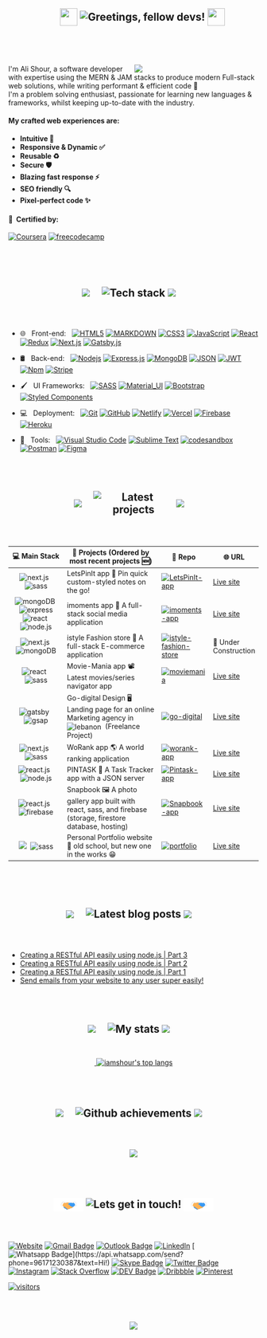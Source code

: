 <div style='width: 540px; display: flex; justify-content: center; align-items: center'>
  <h2 align="center" style='display: flex; width: 540px; max-width: 540px; padding-bottom: 12px; justify-content: center; align-items: center' >
    <img src="https://media.giphy.com/media/5Lmn42BCOy99RaGRP7/giphy.gif" width="35px" height="35px">&nbsp;<img src="https://readme-typing-svg.herokuapp.com?color=%2382B4F7&size=26&center=true&vCenter=true&width=440&height=35&lines=%F0%9D%94%BE%F0%9D%95%A3%F0%9D%95%96%F0%9D%95%96%F0%9D%95%A5%F0%9D%95%9A%F0%9D%95%9F%F0%9D%95%98%F0%9D%95%A4%2C+%F0%9D%95%97%F0%9D%95%96%F0%9D%95%9D%F0%9D%95%9D%F0%9D%95%A0%F0%9D%95%A8+%3C%F0%9D%94%BB%F0%9D%94%BC%F0%9D%95%8D%F0%9D%95%A4+%2F%3E!" alt="Greetings, fellow devs!" />&nbsp;<img src="https://media.giphy.com/media/5Lmn42BCOy99RaGRP7/giphy.gif" width="35px" height="35px">
  </h2>
</div>

<br />
<br />

<p>
  <a href="https://www.iamshour.com/"><img width="250" align='right' src="https://media.giphy.com/media/jRf5fsn8G6YaogAWxn/giphy.gif"></a>
</p>

I'm Ali Shour, a software developer with expertise using the MERN & JAM stacks to produce modern Full-stack web solutions, while writing performant & efficient code 🚀 <br>
I'm a problem solving enthusiast, passionate for learning new languages & frameworks, whilst keeping up-to-date with the industry. <br>

<h4>My crafted web experiences are:</h4>

- **Intuitive 🤩**
- **Responsive & Dynamic ✅**
- **Reusable ♻️**
- **Secure 🛡️**
- **Blazing fast response ⚡️**
- **SEO friendly 🔍**
- **Pixel-perfect code ✨**

<h4> 📜 &nbsp;Certified by:</h4>

[![Coursera](https://img.shields.io/badge/Coursera-0056D2?style=for-the-badge&logo=Coursera&logoColor=white&link=https://www.coursera.org/)](https://www.coursera.org/)
[![freecodecamp](https://img.shields.io/badge/free%20code%20camp-27273D?style=for-the-badge&logo=freecodecamp&logoColor=white&link=https://www.freecodecamp.org/)](https://www.freecodecamp.org/)

<span width="100%">&nbsp;</span>

<br>

<div style='width: 100%; display: flex; justify-content: center; align-items: center'>
  <h2 align="center" style='display: flex; height: 100%; max-width: 240px; padding-bottom: 12px; justify-content: center; align-items: center' >
    <img src="https://media.giphy.com/media/72QU9rBiYs23s5JBGp/giphy.gif" width="35px" />&nbsp;<img src="https://readme-typing-svg.herokuapp.com?color=%2382B4F7&size=22&center=true&vCenter=true&width=160&height=35&lines=%F0%9D%95%8B%F0%9D%95%96%F0%9D%95%94%F0%9D%95%99+%F0%9D%95%8A%F0%9D%95%A5%F0%9D%95%92%F0%9D%95%94%F0%9D%95%9C" alt="Tech stack" />&nbsp;<img src="https://media.giphy.com/media/72QU9rBiYs23s5JBGp/giphy.gif" width="35px" />
  </h2>
</div>

<br/>

- 🌐 &nbsp; Front-end: &nbsp;
  [![HTML5](https://img.shields.io/badge/HTML5-E34F26?style=for-the-badge&logo=html5&logoColor=white&link=https://html5.org/)](https://html5.org/)
  [![MARKDOWN](https://img.shields.io/badge/Markdown-000000?style=for-the-badge&logo=markdown&logoColor=white&link=https://www.markdownguide.org/)](https://www.markdownguide.org/)
  [![CSS3](https://img.shields.io/badge/CSS3-1572B6?style=for-the-badge&logo=css3&logoColor=white&link=https://www.w3.org/Style/CSS/Overview.en.html)](https://www.w3.org/Style/CSS/Overview.en.html)
  [![JavaScript](https://img.shields.io/badge/JavaScript-323330?style=for-the-badge&logo=javascript&logoColor=F7DF1E&link=https://www.javascript.com/)](https://www.javascript.com/)
  [![React](https://img.shields.io/badge/React-20232A?style=for-the-badge&logo=react&logoColor=61DAFB&link=https://reactjs.org/)](https://reactjs.org/)
  [![Redux](https://img.shields.io/badge/Redux-593D88?style=for-the-badge&logo=redux&logoColor=white&link=https://redux.js.org/)](https://redux.js.org/)
  [![Next.js](https://img.shields.io/badge/next.js-000000?style=for-the-badge&logo=nextdotjs&logoColor=white&link=https://nextjs.org/)](https://nextjs.org/)
  [![Gatsby.js](https://img.shields.io/badge/Gatsby-663399?style=for-the-badge&logo=gatsby&logoColor=white&link=https://www.gatsbyjs.com/)](https://www.gatsbyjs.com/)

- 🛢 &nbsp; Back-end: &nbsp;
  [![Nodejs](https://img.shields.io/badge/Node.js-339933?style=for-the-badge&logo=nodedotjs&logoColor=white&link=https://nodejs.org/)](https://nodejs.org/)
  [![Express.js](https://img.shields.io/badge/Express.js-000000?style=for-the-badge&logo=express&logoColor=white&link=https://expressjs.com/)](https://expressjs.com/)
  [![MongoDB](https://img.shields.io/badge/MongoDB-4EA94B?style=for-the-badge&logo=mongodb&logoColor=white&link=https://www.mongodb.com/)](https://www.mongodb.com/)
  [![JSON](https://img.shields.io/badge/JSON-000000?style=for-the-badge&logo=JSON&logoColor=white&link=https://www.json.org/)](https://www.json.org/)
  [![JWT](https://img.shields.io/badge/JWT-000000?style=for-the-badge&logo=JSON%20web%20tokens&logoColor=white&link=https://jwt.io/)](https://jwt.io/)
  [![Npm](https://img.shields.io/badge/npm-CB3837?style=for-the-badge&logo=npm&logoColor=white&link=https://www.npmjs.com/)](https://www.npmjs.com/)
  [![Stripe](https://img.shields.io/badge/Stripe-626CD9?style=for-the-badge&logo=Stripe&logoColor=white&link=https://stripe.com/)](https://stripe.com/)

- 🖌 &nbsp; UI Frameworks: &nbsp;
  [![SASS](https://img.shields.io/badge/Sass-CC6699?style=for-the-badge&logo=sass&logoColor=white&link=https://sass-lang.com/)](https://sass-lang.com/)
  [![Material_UI](https://img.shields.io/badge/Material%20UI-007FFF?style=for-the-badge&logo=mui&logoColor=white&link=https://mui.com/)](https://mui.com/)
  [![Bootstrap](https://img.shields.io/badge/Bootstrap-563D7C?style=for-the-badge&logo=bootstrap&logoColor=white&link=https://react-bootstrap.github.io/)](https://react-bootstrap.github.io/)
  [![Styled Components](https://img.shields.io/badge/styled--components-DB7093?style=for-the-badge&logo=styled-components&logoColor=white&link=https://www.styled-components.com/)](https://www.styled-components.com/)

- 💻 &nbsp; Deployment: &nbsp;
  [![Git](https://img.shields.io/badge/GIT-E44C30?style=for-the-badge&logo=git&logoColor=white&link=https://git-scm.com/)](https://git-scm.com/)
  [![GitHub](https://img.shields.io/badge/GitHub-100000?style=for-the-badge&logo=github&logoColor=white&link=https://github.com/)](https://github.com/)
  [![Netlify](https://img.shields.io/badge/Netlify-00C7B7?style=for-the-badge&logo=netlify&logoColor=white&link=https://www.netlify.com/)](https://www.netlify.com/)
  [![Vercel](https://img.shields.io/badge/Vercel-000000?style=for-the-badge&logo=vercel&logoColor=white&link=https://vercel.com/)](https://vercel.com/)
  [![Firebase](https://img.shields.io/badge/firebase-ffca28?style=for-the-badge&logo=firebase&logoColor=black&link=https://firebase.google.com/)](https://firebase.google.com/)
  [![Heroku](https://img.shields.io/badge/Heroku-430098?style=for-the-badge&logo=heroku&logoColor=white&link=https://www.heroku.com/)](https://www.heroku.com/)

- 🔧 &nbsp; Tools: &nbsp;
  [![Visual Studio Code](https://img.shields.io/badge/Visual_Studio_Code-0078D4?style=for-the-badge&logo=visual%20studio%20code&logoColor=white&link=https://code.visualstudio.com/)](https://code.visualstudio.com/)
  [![Sublime Text](https://img.shields.io/badge/sublime_text-%23575757.svg?&style=for-the-badge&logo=sublime-text&logoColor=important&link=https://www.sublimetext.com/)](https://www.sublimetext.com/)
  [![codesandbox](https://img.shields.io/badge/Codesandbox-000000?style=for-the-badge&logo=CodeSandbox&logoColor=white&link=https://codesandbox.io/)](https://codesandbox.io/)
  [![Postman](https://img.shields.io/badge/Postman-FF6C37?style=for-the-badge&logo=Postman&logoColor=white&link=https://www.postman.com/)](https://www.postman.com/)
  [![Figma](https://img.shields.io/badge/Figma-F24E1E?style=for-the-badge&logo=figma&logoColor=white&link=https://www.figma.com/)](https://www.figma.com/)

<br />
<br />

<div style='width: 100%; display: flex; justify-content: center; align-items: center'>
  <h2 align="center" style='display: flex; height: 100%; max-width: 240px; padding-bottom: 12px; justify-content: center; align-items: center' >
    <img src="https://media.giphy.com/media/J8aAPKrAekywyYiyAJ/giphy.gif" width="35px">&nbsp;<img src="https://readme-typing-svg.herokuapp.com?color=%2382B4F7&size=22&center=true&vCenter=true&width=180&height=35&lines=%F0%9D%95%83%F0%9D%95%92%F0%9D%95%A5%F0%9D%95%96%F0%9D%95%A4%F0%9D%95%A5+%E2%84%99%F0%9D%95%A3%F0%9D%95%A0%F0%9D%95%9B%F0%9D%95%96%F0%9D%95%94%F0%9D%95%A5%F0%9D%95%A4" alt="Latest projects" />&nbsp;<img src="https://media.giphy.com/media/J8aAPKrAekywyYiyAJ/giphy.gif" width="35px">
  </h2>
</div>

<br/>

| 💻 **Main Stack**                                                                                                                                                                                                                                                                                                                                                                                                                           | 🚀 **Projects (Ordered by most recent projects 🆕)**                                                                                                                                                   | 📕 **Repo**                                                                                                                                                                                                         | 🌐 **URL**                                                    |
| ------------------------------------------------------------------------------------------------------------------------------------------------------------------------------------------------------------------------------------------------------------------------------------------------------------------------------------------------------------------------------------------------------------------------------------------- | ------------------------------------------------------------------------------------------------------------------------------------------------------------------------------------------------------ | ------------------------------------------------------------------------------------------------------------------------------------------------------------------------------------------------------------------- | ------------------------------------------------------------- |
| <div align="center"><img src="https://cdn.worldvectorlogo.com/logos/next-js.svg" alt="next.js" height="35"/>&nbsp;&nbsp;<img src="https://cdn.worldvectorlogo.com/logos/sass-1.svg" alt="sass" height="35"/></div>                                                                                                                                                                                                                          | LetsPinIt app 📌 Pin quick custom-styled notes on the go!                                                                                                                                              | [![LetsPinIt-app](https://img.shields.io/static/v1?label=LetsPinIt&message=%20&color=000605&logo=github&logoColor=white&labelColor=000605)](https://github.com/iamshour/letsPinIt-app.git)                          | <a  href="https://lets-pin-it.vercel.app/">Live site</a>      |
| <div align="center"><img src="https://cdn.worldvectorlogo.com/logos/mongodb-icon-1.svg" alt="mongoDB" height="35"/>&nbsp;<img src="https://img.shields.io/badge/Express.js-000000?style=for-the-badge" alt="express" height="30" width="70"/><img src="https://cdn.worldvectorlogo.com/logos/react-2.svg" alt="react" height="35"/>&nbsp;<img src="https://cdn.worldvectorlogo.com/logos/nodejs-icon.svg" alt="node.js" height="35"/></div> | imoments app 📱 A full-stack social media application                                                                                                                                                  | [![imoments-app](https://img.shields.io/static/v1?label=imoments-app&message=%20&color=000605&logo=github&logoColor=white&labelColor=000605)](https://github.com/iamshour/imoments-app.git)                         | <a  href="https://imoments.netlify.app/#/">Live site</a>      |
| <div align="center"><img src="https://cdn.worldvectorlogo.com/logos/next-js.svg" alt="next.js" height="35"/>&nbsp;<img src="https://cdn.worldvectorlogo.com/logos/mongodb-icon-1.svg" alt="mongoDB" height="35"/></div>                                                                                                                                                                                                                     | istyle Fashion store 👚 A full-stack E-commerce application                                                                                                                                            | [![istyle-fashion-store](https://img.shields.io/static/v1?label=istyle-fashion-store&message=%20&color=000605&logo=github&logoColor=white&labelColor=000605)](https://github.com/iamshour/istyle-fashion-store.git) | 🚧 Under<br />Construction                                    |
| <div align="center"><img src="https://cdn.worldvectorlogo.com/logos/react-2.svg" alt="react" height="35"/>&nbsp;&nbsp;<img src="https://cdn.worldvectorlogo.com/logos/sass-1.svg" alt="sass" height="35"/></div>                                                                                                                                                                                                                            | Movie-Mania app 📽️ Latest movies/series navigator app                                                                                                                                                  | [![moviemania](https://img.shields.io/static/v1?label=MovieMania&message=%20&color=000605&logo=github&logoColor=white&labelColor=000605)](https://github.com/iamshour/MovieMania.git)                               | <a  href="https://moviemania-7815b.web.app/">Live site</a>    |
| <div align="center"><img src="https://cdn.worldvectorlogo.com/logos/gatsby.svg" alt="gatsby" height="35"/>&nbsp;&nbsp;<img src="https://cdn.worldvectorlogo.com/logos/gsap-greensock.svg" alt="gsap" height="35"/></div>                                                                                                                                                                                                                    | Go-digital Design 🖥️ Landing page for an online Marketing agency in <img src="https://cdn.worldvectorlogo.com/logos/lebanonc.svg" alt="lebanon" align="center" height="14"/>&nbsp; (Freelance Project) | [![go-digital](https://img.shields.io/static/v1?label=GoDigital-design&message=%20&color=000605&logo=github&logoColor=white&labelColor=000605)](https://github.com/iamshour/go-digital.git)                         | <a  href="https://godigitaldesign.netlify.app/">Live site</a> |
| <div align="center"><img src="https://cdn.worldvectorlogo.com/logos/next-js.svg" alt="next.js" height="35"/>&nbsp;&nbsp;<img src="https://cdn.worldvectorlogo.com/logos/sass-1.svg" alt="sass" height="35"/></div>                                                                                                                                                                                                                          | WoRank app 🌎 A world ranking application                                                                                                                                                              | [![worank-app](https://img.shields.io/static/v1?label=WoRank&message=%20&color=000605&logo=github&logoColor=white&labelColor=000605)](https://github.com/iamshour/WoRank.git)                                       | <a  href="https://wo-rank.vercel.app/">Live site</a>          |
| <div align="center"><img src="https://cdn.worldvectorlogo.com/logos/react-2.svg" alt="react.js" height="35"/>&nbsp;&nbsp;<img src="https://cdn.worldvectorlogo.com/logos/nodejs-icon.svg" alt="node.js" height="35"/></div>                                                                                                                                                                                                                 | PINTASK 📝 A Task Tracker app with a JSON server                                                                                                                                                       | [![Pintask-app](https://img.shields.io/static/v1?label=Pintask&message=%20&color=000605&logo=github&logoColor=white&labelColor=000605)](https://github.com/iamshour/PINTASK.git)                                    | <a  href="https://pintask-46374.web.app/">Live site</a>       |
| <div align="center"><img src="https://cdn.worldvectorlogo.com/logos/react-2.svg" alt="react.js" height="35"/>&nbsp;&nbsp;<img src="https://cdn.worldvectorlogo.com/logos/firebase-1.svg" alt="firebase" height="35"/></div>                                                                                                                                                                                                                 | Snapbook 🖼️ A photo gallery app built with react, sass, and firebase (storage, firestore database, hosting)                                                                                            | [![Snapbook-app](https://img.shields.io/static/v1?label=Snapbook&message=%20&color=000605&logo=github&logoColor=white&labelColor=000605)](https://github.com/iamshour/snapbook.git)                                 | <a  href="https://snapbook-a8a05.web.app/">Live site</a>      |
| <div align="center"><img src="https://cdn.worldvectorlogo.com/logos/html-1.svg" height="35"/>&nbsp;&nbsp;<img src="https://cdn.worldvectorlogo.com/logos/sass-1.svg" alt="sass" height="35"/></div>                                                                                                                                                                                                                                         | Personal Portfolio website 💼 old school, but new one in the works 😁                                                                                                                                  | [![portfolio](https://img.shields.io/static/v1?label=Portfolio&message=%20&color=000605&logo=github&logoColor=white&labelColor=000605)](https://github.com/iamshour/portfolio.git)                                  | <a  href="https://www.iamshour.com/">Live site</a>            |

<br />
<br />
<br />

<div style='width: 100%; display: flex; justify-content: center; align-items: center'>
  <h2 align="center" style='display: flex; height: 100%; max-width: 320px; padding-bottom: 12px; justify-content: center; align-items: center' >
    <img src="https://media.giphy.com/media/xrqrTNO8f39IjSDVBz/giphy.gif" width="35px">&nbsp;<img src="https://readme-typing-svg.herokuapp.com?color=%2382B4F7&size=22&center=true&vCenter=true&width=240&height=35&lines=%F0%9D%95%83%F0%9D%95%92%F0%9D%95%A5%F0%9D%95%96%F0%9D%95%A4%F0%9D%95%A5+%F0%9D%95%93%F0%9D%95%9D%F0%9D%95%A0%F0%9D%95%98+%F0%9D%95%A1%F0%9D%95%A0%F0%9D%95%A4%F0%9D%95%A5%F0%9D%95%A4" alt="Latest blog posts" />&nbsp;<img src="https://media.giphy.com/media/xrqrTNO8f39IjSDVBz/giphy.gif" width="35px">
  </h2>
</div>

<br/>

<!-- BLOG-POST-LIST:START -->
- [Creating a RESTful API easily using node.js | Part 3](https://blog.iamshour.com/creating-a-restful-api-easily-using-nodejs-or-part-3)
- [Creating a RESTful API easily using node.js | Part 2](https://blog.iamshour.com/creating-a-restful-api-easily-using-nodejs-or-part-2)
- [Creating a RESTful API easily using node.js | Part 1](https://blog.iamshour.com/creating-a-restful-api-easily-using-nodejs-or-part-1)
- [Send emails from your website to any user super easily!](https://blog.iamshour.com/send-emails-from-your-website-to-any-user-super-easily)
<!-- BLOG-POST-LIST:END -->

<br />
<br />

<div style='width: 100%; display: flex; justify-content: center; align-items: center'>
  <h2 align="center" style='display: flex; height: 100%; max-width: 240px; padding-bottom: 12px; justify-content: center; align-items: center' >
    <img src="https://media.giphy.com/media/PmdWKodlTy9dKJccrJ/giphy.gif" width="35px">&nbsp;<img src="https://readme-typing-svg.herokuapp.com?color=%2382B4F7&size=22&center=true&vCenter=true&width=160&height=35&lines=%F0%9D%95%84%F0%9D%95%AA+%F0%9D%95%8A%F0%9D%95%A5%F0%9D%95%92%F0%9D%95%A5%F0%9D%95%A4" alt="My stats" />&nbsp;<img src="https://media.giphy.com/media/PmdWKodlTy9dKJccrJ/giphy.gif" width="35px">
  </h2>
</div>

<br/>

<div align="center" height="110">
  
<a  href="https://github.com/iamshour">
  
<img width="50%" src="https://github-readme-streak-stats.herokuapp.com?user=iamshour&theme=tokyonight&hide_border=true&date_format=M%20j%5B%2C%20Y%5D" alt="" href="iamshour's github streak" />
<img width="42%" src="https://github-readme-stats-iamshour.vercel.app/api/top-langs/?username=iamshour&theme=tokyonight&show_icons=true&layout=compact&count_private=true&hide_border=true&icon_color=f2f2f2&langs_count=5" alt="iamshour's top langs" href="https://github.com/iamshour" />

</a>

</div>

<br>
<br>
<br>

<div style='width: 100%; display: flex; justify-content: center; align-items: center'>
  <h2 align="center" style='display: flex; height: 100%; max-width: 400px; padding-bottom: 12px; justify-content: center; align-items: center' >
    <img src="https://media.giphy.com/media/fw3XuXcz1p1AZdZOH8/giphy.gif" width="35px" />&nbsp;<img src="https://readme-typing-svg.herokuapp.com?color=%2382B4F7&size=26&center=true&vCenter=true&width=330&height=35&lines=%F0%9D%94%BE%F0%9D%95%9A%F0%9D%95%A5%E2%84%8D%F0%9D%95%A6%F0%9D%95%93+%F0%9D%94%B8%F0%9D%95%94%F0%9D%95%99%F0%9D%95%9A%F0%9D%95%96%F0%9D%95%A7%F0%9D%95%96%F0%9D%95%9E%F0%9D%95%96%F0%9D%95%9F%F0%9D%95%A5%F0%9D%95%A4" alt="Github achievements" />&nbsp;<img src="https://media.giphy.com/media/fw3XuXcz1p1AZdZOH8/giphy.gif" width="35px" />
  </h2>
</div>

<br/>

<p align="center">
<a href="#"><img src="https://github-profile-trophy.vercel.app/?username=iamshour&row=1&theme=discord"></a>
</p>

<br>
<br>

<div style='width: 100%; display: flex; justify-content: center; align-items: center'>
  <h2 align="center" style='display: flex; height: 100%; max-width: 440px; padding-bottom: 12px; justify-content: center; align-items: center' >
    <img src="https://github.com/SatYu26/SatYu26/blob/master/Assets/Handshake.gif?raw=true" width="60px">&nbsp;<img src="https://readme-typing-svg.herokuapp.com?color=%2382B4F7&size=26&center=true&vCenter=true&width=320&height=35&lines=%F0%9D%95%83%F0%9D%95%96%F0%9D%95%A5%F0%9D%95%A4+%F0%9D%94%BE%F0%9D%95%96%F0%9D%95%A5+%F0%9D%95%80%F0%9D%95%9F+%F0%9D%95%8B%F0%9D%95%A0%F0%9D%95%A6%F0%9D%95%94%F0%9D%95%99!" alt="Lets get in touch!" />&nbsp;<img src="https://github.com/SatYu26/SatYu26/blob/master/Assets/Handshake.gif?raw=true" width="60px">
  </h2>
</div>

<br />

[![Website](https://img.shields.io/badge/website-000000?style=for-the-badge&logo=About.me&logoColor=white&link=https://www.iamshour.com/)](https://www.iamshour.com/)
[![Gmail Badge](https://img.shields.io/badge/Gmail-D14836?style=for-the-badge&logo=gmail&logoColor=white&link=mailto:aliahmadshour@gmail.com)](mailto:aliahmadshour@gmail.com)
[![Outlook Badge](https://img.shields.io/badge/Microsoft_Outlook-0078D4?style=for-the-badge&logo=microsoft-outlook&logoColor=white&link=mailto:iamshour@outlook.com)](mailto:iamshour@outlook.com)
[![LinkedIn](https://img.shields.io/badge/LinkedIn-0077B5?style=for-the-badge&logo=linkedin&logoColor=white&link=https://www.linkedin.com/in/alishour/)](https://www.linkedin.com/in/alishour/)
[![Whatsapp Badge](https://img.shields.io/badge/WhatsApp-25D366?style=for-the-badge&logo=whatsapp&logoColor=white&link=https://api.whatsapp.com/send?phone=96171230387&text=Hi!)](https://api.whatsapp.com/send?phone=96171230387&text=Hi!)
[![Skype Badge](https://img.shields.io/badge/Skype-blue?style=for-the-badge&logo=skype&logoColor=white&link=https://join.skype.com/invite/GHYwowppGstn)](https://join.skype.com/invite/GHYwowppGstn)
[![Twitter Badge](https://img.shields.io/badge/Twitter-1DA1F2?style=for-the-badge&logo=twitter&logoColor=white&link=https://twitter.com/AliShourr/)](https://twitter.com/AliShourr/)
[![Instagram](https://img.shields.io/badge/Instagram-E4405F?style=for-the-badge&logo=instagram&logoColor=white&link=https://www.instagram.com/iamshour)](https://www.instagram.com/iamshour)
[![Stack Overflow](https://img.shields.io/badge/Stack_Overflow-FE7A16?style=for-the-badge&logo=stack-overflow&logoColor=white&link=https://stackoverflow.com/users/15538993/ali-shour)](https://stackoverflow.com/users/15538993/ali-shour)
[![DEV Badge](https://img.shields.io/badge/dev.to-0A0A0A?style=for-the-badge&logo=devdotto&logoColor=white&link=https://dev.to/iamshour)](https://dev.to/iamshour)
[![Dribbble](https://img.shields.io/badge/Dribbble-EA4C89?style=for-the-badge&logo=dribbble&logoColor=white&link=https://dribbble.com/iamshour)](https://dribbble.com/iamshour)
[![Pinterest](https://img.shields.io/badge/Pinterest-%23E60023.svg?&style=for-the-badge&logo=Pinterest&logoColor=white&link=https://www.pinterest.com/iamshour/)](https://www.pinterest.com/iamshour/)

[![visitors](https://visitor-badge.laobi.icu/badge?page_id=iamshour&link=https://github.com/iamshour)](https://github.com/iamshour)

<br />
<br />

<p align="center">
  <img src="https://media.giphy.com/media/jpVnC65DmYeyRL4LHS/giphy.gif" width="300">
</p>

<!--
istyle-fashion-store-link
<a  href="https://istyle-fashion.vercel.app/">Live site</a>

<a href="https://www.iamshour.com/"><img width="250" align='right' src="https://media.giphy.com/media/5eLDrEaRGHegx2FeF2/giphy.gif"></a>

-->
